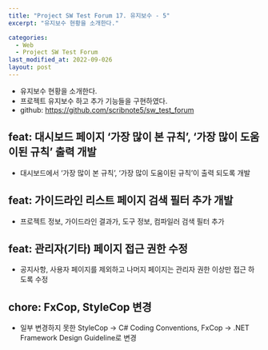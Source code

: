 ```yaml
---
title: "Project SW Test Forum 17. 유지보수 - 5"
excerpt: "유지보수 현황을 소개한다."

categories:
  - Web
  - Project SW Test Forum
last_modified_at: 2022-09-026
layout: post
---
```

- 유지보수 현황을 소개한다.
- 프로젝트 유지보수 하고 추가 기능들을 구현하였다.
- github: <https://github.com/scribnote5/sw_test_forum>



## feat: 대시보드 페이지 ‘가장 많이 본 규칙’, ‘가장 많이 도움이된 규칙’ 출력 개발
- 대시보드에서 ‘가장 많이 본 규칙’, ‘가장 많이 도움이된 규칙’이 출력 되도록 개발



## feat: 가이드라인 리스트 페이지 검색 필터 추가 개발
- 프로젝트 정보, 가이드라인 결과가, 도구 정보, 컴파일러 검색 필터 추가



## feat: 관리자(기타) 페이지 접근 권한 수정
- 공지사항, 사용자 페이지를 제외하고 나머지 페이지는 관리자 권한 이상만 접근 하도록 수정



## chore: FxCop, StyleCop 변경
- 일부 변경하지 못한 StyleCop -> C# Coding Conventions, FxCop -> .NET Framework Design Guideline로 변경
